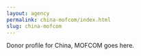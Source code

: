 ```yaml
---
layout: agency
permalink: china-mofcom/index.html
slug: china-mofcom
---
```


Donor profile for China, MOFCOM goes here.
